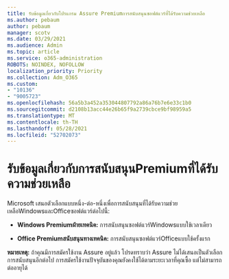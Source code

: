 ```yaml
---
title: รับข้อมูลเกี่ยวกับโปรแกรม Assure Premiumการสนับสนุนซอฟต์แวร์ที่ได้รับความช่วยเหลือ
ms.author: pebaum
author: pebaum
manager: scotv
ms.date: 03/29/2021
ms.audience: Admin
ms.topic: article
ms.service: o365-administration
ROBOTS: NOINDEX, NOFOLLOW
localization_priority: Priority
ms.collection: Adm_O365
ms.custom:
- "10136"
- "9005723"
ms.openlocfilehash: 56a5b3a452a353044807792a86a76b7e6e33c1b0
ms.sourcegitcommit: d2108b13acc44e26b65f9a2739cbce9bf98959a5
ms.translationtype: MT
ms.contentlocale: th-TH
ms.lasthandoff: 05/28/2021
ms.locfileid: "52702073"
---
```

# <a name="get-info-about-premium-assisted-software-support"></a>รับข้อมูลเกี่ยวกับการสนับสนุนPremiumที่ได้รับความช่วยเหลือ

Microsoft เสนอตัวเลือกแบบหนึ่ง-ต่อ-หนึ่งเพื่อการสนับสนุนที่ได้รับความช่วยเหลือWindowsและOfficeซอฟต์แวร์ต่อไปนี้:

- **Windows Premiumฝ่ายเทคนิค:** การสนับสนุนซอฟต์แวร์Windowsแบบใช้เวลาเดียว

- **Office Premiumสนับสนุนทางเทคนิค:** การสนับสนุนซอฟต์แวร์Officeแบบใช้ครั้งแรก

**หมายเหตุ:** ถ้าคุณมีการสมัครใช้งาน Assure อยู่แล้ว โปรดทราบว่า Assure ไม่ได้เสนอเป็นตัวเลือกการสนับสนุนอีกต่อไป การสมัครใช้งานปัจจุบันของคุณยังคงใช้ได้ตามระยะเวลาที่คุณซื้อ แต่ไม่สามารถต่ออายุได้

